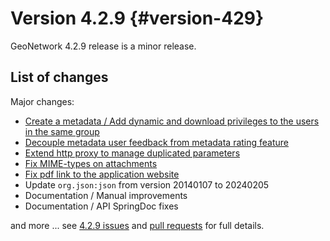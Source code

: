 # Version 4.2.9 {#version-429}

GeoNetwork 4.2.9 release is a minor release.

## List of changes

Major changes:

- [Create a metadata / Add dynamic and download privileges to the users in the same group](https://github.com/geonetwork/core-geonetwork/pull/7744)
- [Decouple metadata user feedback from metadata rating feature](https://github.com/geonetwork/core-geonetwork/pull/7796)
- [Extend http proxy to manage duplicated parameters](https://github.com/geonetwork/core-geonetwork/pull/7854)
- [Fix MIME-types on attachments](https://github.com/geonetwork/core-geonetwork/pull/7675)
- [Fix pdf link to the application website](https://github.com/geonetwork/core-geonetwork/pull/7681)
- Update `org.json:json` from version 20140107 to 20240205
- Documentation / Manual improvements
- Documentation / API SpringDoc fixes

and more \... see [4.2.9 issues](https://github.com/geonetwork/core-geonetwork/issues?q=is%3Aissue+milestone%3A4.2.9+is%3Aclosed) and [pull requests](https://github.com/geonetwork/core-geonetwork/pulls?q=is%3Apr+milestone%3A4.2.9+is%3Aclosed) for full details.
